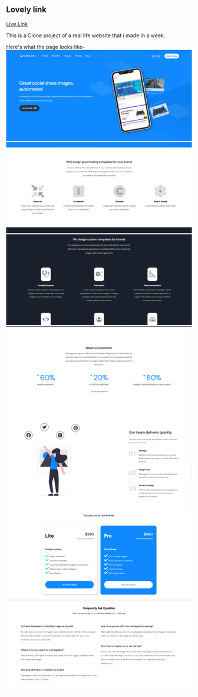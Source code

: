 ## Lovely link

[Live Link](https://shubhamore.github.io/lovely.link-mockup-website/)

This is a Clone project of a real life website that i made in a week.

Here's what the page looks like-
![screenshot1](./screenshots/screenshot1.png)
![screenshot2](./screenshots/screenshot2.png)
![screenshot3](./screenshots/screenshot3.png)
![screenshot4](./screenshots/screenshot4.png)
![screenshot4](./screenshots/screenshot5.png)
![screenshot4](./screenshots/screenshot6.png)
![screenshot4](./screenshots/screenshot7.png)